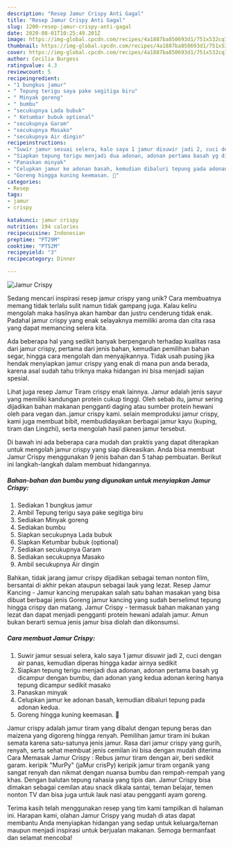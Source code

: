 ```yaml
---
description: "Resep Jamur Crispy Anti Gagal"
title: "Resep Jamur Crispy Anti Gagal"
slug: 1200-resep-jamur-crispy-anti-gagal
date: 2020-08-01T10:25:49.201Z
image: https://img-global.cpcdn.com/recipes/4a1887ba850693d1/751x532cq70/jamur-crispy-foto-resep-utama.jpg
thumbnail: https://img-global.cpcdn.com/recipes/4a1887ba850693d1/751x532cq70/jamur-crispy-foto-resep-utama.jpg
cover: https://img-global.cpcdn.com/recipes/4a1887ba850693d1/751x532cq70/jamur-crispy-foto-resep-utama.jpg
author: Cecilia Burgess
ratingvalue: 4.3
reviewcount: 5
recipeingredient:
- "1 bungkus jamur"
- " Tepung terigu saya pake segitiga biru"
- " Minyak goreng"
- " bumbu"
- "secukupnya Lada bubuk"
- " Ketumbar bubuk optional"
- "secukupnya Garam"
- "secukupnya Masako"
- "secukupnya Air dingin"
recipeinstructions:
- "Suwir jamur sesuai selera, kalo saya 1 jamur disuwir jadi 2, cuci dengan air panas, kemudian diperas hingga kadar airnya sedikit"
- "Siapkan tepung terigu menjadi dua adonan, adonan pertama basah yg dicampur dengan bumbu, dan adonan yang kedua adonan kering hanya tepung dicampur sedikit masako"
- "Panaskan minyak"
- "Celupkan jamur ke adonan basah, kemudian dibaluri tepung pada adonan kedua."
- "Goreng hingga kuning keemasan. 🍄"
categories:
- Resep
tags:
- jamur
- crispy

katakunci: jamur crispy 
nutrition: 194 calories
recipecuisine: Indonesian
preptime: "PT29M"
cooktime: "PT52M"
recipeyield: "3"
recipecategory: Dinner

---
```



![Jamur Crispy](https://img-global.cpcdn.com/recipes/4a1887ba850693d1/751x532cq70/jamur-crispy-foto-resep-utama.jpg)

Sedang mencari inspirasi resep jamur crispy yang unik? Cara membuatnya memang tidak terlalu sulit namun tidak gampang juga. Kalau keliru mengolah maka hasilnya akan hambar dan justru cenderung tidak enak. Padahal jamur crispy yang enak selayaknya memiliki aroma dan cita rasa yang dapat memancing selera kita.

Ada beberapa hal yang sedikit banyak berpengaruh terhadap kualitas rasa dari jamur crispy, pertama dari jenis bahan, kemudian pemilihan bahan segar, hingga cara mengolah dan menyajikannya. Tidak usah pusing jika hendak menyiapkan jamur crispy yang enak di mana pun anda berada, karena asal sudah tahu triknya maka hidangan ini bisa menjadi sajian spesial.

Lihat juga resep Jamur Tiram crispy enak lainnya. Jamur adalah jenis sayur yang memiliki kandungan protein cukup tinggi. Oleh sebab itu, jamur sering dijadikan bahan makanan pengganti daging atau sumber protein hewani oleh para vegan dan..jamur crispy kami. selain memproduksi jamur crispy, kami juga membuat bibit, membudidayakan berbagai jamur kayu (kuping, tiram dan Lingzhi), serta mengolah hasil panen jamur tersebut.


Di bawah ini ada beberapa cara mudah dan praktis yang dapat diterapkan untuk mengolah jamur crispy yang siap dikreasikan. Anda bisa membuat Jamur Crispy menggunakan 9 jenis bahan dan 5 tahap pembuatan. Berikut ini langkah-langkah dalam membuat hidangannya.

<!--inarticleads1-->

##### Bahan-bahan dan bumbu yang digunakan untuk menyiapkan Jamur Crispy:

1. Sediakan 1 bungkus jamur
1. Ambil  Tepung terigu saya pake segitiga biru
1. Sediakan  Minyak goreng
1. Sediakan  bumbu
1. Siapkan secukupnya Lada bubuk
1. Siapkan  Ketumbar bubuk (optional)
1. Sediakan secukupnya Garam
1. Sediakan secukupnya Masako
1. Ambil secukupnya Air dingin


Bahkan, tidak jarang jamur crispy dijadikan sebagai teman nonton film, bersantai di akhir pekan ataupun sebagai lauk yang lezat. Resep Jamur Kancing - Jamur kancing merupakan salah satu bahan masakan yang bisa dibuat berbagai jenis Goreng jamur kancing yang sudah berselimut tepung hingga crispy dan matang. Jamur Crispy - termasuk bahan makanan yang lezat dan dapat menjadi pengganti protein hewani adalah jamur. Amun bukan berarti semua jenis jamur bisa diolah dan dikonsumsi. 

<!--inarticleads2-->

##### Cara membuat Jamur Crispy:

1. Suwir jamur sesuai selera, kalo saya 1 jamur disuwir jadi 2, cuci dengan air panas, kemudian diperas hingga kadar airnya sedikit
1. Siapkan tepung terigu menjadi dua adonan, adonan pertama basah yg dicampur dengan bumbu, dan adonan yang kedua adonan kering hanya tepung dicampur sedikit masako
1. Panaskan minyak
1. Celupkan jamur ke adonan basah, kemudian dibaluri tepung pada adonan kedua.
1. Goreng hingga kuning keemasan. 🍄


Jamur crispy adalah jamur tiram yang dibalut dengan tepung beras dan maizena yang digoreng hingga renyah. Pemilihan jamur tiram ini bukan semata karena satu-satunya jenis jamur. Rasa dari jamur crispy yang gurih, renyah, serta sehat membuat jenis cemilan ini bisa dengan mudah diterima Cara Memasak Jamur Crispy : Rebus jamur tiram dengan air, beri sedikit garam. keripik &#34;MurPy&#34; (jaMur crisPy) keripik jamur tiram organik yang sangat renyah dan nikmat dengan nuansa bumbu dan rempah-rempah yang khas. Dengan balutan tepung rahasia yang tipis dan. Jamur Crispy bisa dimakan sebagai cemilan atau snack dikala santai, teman belajar, temen nonton TV dan bisa juga untuk lauk nasi atau pengganti ayam goreng. 

Terima kasih telah menggunakan resep yang tim kami tampilkan di halaman ini. Harapan kami, olahan Jamur Crispy yang mudah di atas dapat membantu Anda menyiapkan hidangan yang sedap untuk keluarga/teman maupun menjadi inspirasi untuk berjualan makanan. Semoga bermanfaat dan selamat mencoba!
